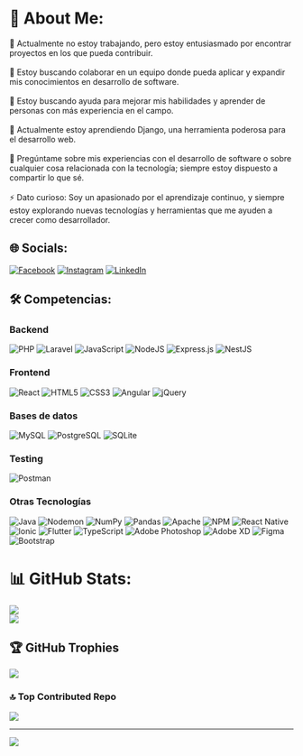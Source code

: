 # 💫 About Me:
🔭 Actualmente no estoy trabajando, pero estoy entusiasmado por encontrar proyectos en los que pueda contribuir.<br><br>👯 Estoy buscando colaborar en un equipo donde pueda aplicar y expandir mis conocimientos en desarrollo de software.<br><br>🤝 Estoy buscando ayuda para mejorar mis habilidades y aprender de personas con más experiencia en el campo.<br><br>🌱 Actualmente estoy aprendiendo Django, una herramienta poderosa para el desarrollo web.<br><br>💬 Pregúntame sobre mis experiencias con el desarrollo de software o sobre cualquier cosa relacionada con la tecnología; siempre estoy dispuesto a compartir lo que sé.<br><br>⚡ Dato curioso: Soy un apasionado por el aprendizaje continuo, y siempre estoy explorando nuevas tecnologías y herramientas que me ayuden a crecer como desarrollador.

## 🌐 Socials:
[![Facebook](https://img.shields.io/badge/Facebook-%231877F2.svg?logo=Facebook&logoColor=white)](https://facebook.com/https://www.facebook.com/edgar.rojasapaza) [![Instagram](https://img.shields.io/badge/Instagram-%23E4405F.svg?logo=Instagram&logoColor=white)](https://instagram.com/https://www.instagram.com/edgarrojasapaza_/) [![LinkedIn](https://img.shields.io/badge/LinkedIn-%230077B5.svg?logo=linkedin&logoColor=white)](https://linkedin.com/in/https://www.linkedin.com/in/edgar-rojas-029631265/) 

## 🛠️ Competencias:

### Backend
![PHP](https://img.shields.io/badge/php-%23777BB4.svg?style=flat-square&logo=php&logoColor=white)
![Laravel](https://img.shields.io/badge/laravel-%23FF2D20.svg?style=flat-square&logo=laravel&logoColor=white)
![JavaScript](https://img.shields.io/badge/javascript-%23323330.svg?style=flat-square&logo=javascript&logoColor=%23F7DF1E)
![NodeJS](https://img.shields.io/badge/node.js-6DA55F?style=flat-square&logo=node.js&logoColor=white)
![Express.js](https://img.shields.io/badge/express.js-%23404d59.svg?style=flat-square&logo=express&logoColor=%2361DAFB)
![NestJS](https://img.shields.io/badge/nestjs-%23E0234E.svg?style=flat-square&logo=nestjs&logoColor=white)

### Frontend
![React](https://img.shields.io/badge/react-%2320232a.svg?style=flat-square&logo=react&logoColor=%2361DAFB)
![HTML5](https://img.shields.io/badge/html5-%23E34F26.svg?style=flat-square&logo=html5&logoColor=white)
![CSS3](https://img.shields.io/badge/css3-%231572B6.svg?style=flat-square&logo=css3&logoColor=white)
![Angular](https://img.shields.io/badge/angular-%23DD0031.svg?style=flat-square&logo=angular&logoColor=white)
![jQuery](https://img.shields.io/badge/jquery-%230769AD.svg?style=flat-square&logo=jquery&logoColor=white)

### Bases de datos
![MySQL](https://img.shields.io/badge/mysql-4479A1.svg?style=flat-square&logo=mysql&logoColor=white)
![PostgreSQL](https://img.shields.io/badge/postgresql-%23316192.svg?style=flat-square&logo=postgresql&logoColor=white)
![SQLite](https://img.shields.io/badge/sqlite-%2307405e.svg?style=flat-square&logo=sqlite&logoColor=white)

### Testing
![Postman](https://img.shields.io/badge/postman-%23FF6C37.svg?style=flat-square&logo=postman&logoColor=white)

### Otras Tecnologías
![Java](https://img.shields.io/badge/java-%23ED8B00.svg?style=flat-square&logo=openjdk&logoColor=white)
![Nodemon](https://img.shields.io/badge/NODEMON-%23323330.svg?style=flat-square&logo=nodemon&logoColor=%BBDEAD)
![NumPy](https://img.shields.io/badge/numpy-%23013243.svg?style=flat-square&logo=numpy&logoColor=white)
![Pandas](https://img.shields.io/badge/pandas-%23150458.svg?style=flat-square&logo=pandas&logoColor=white)
![Apache](https://img.shields.io/badge/apache-%23D42029.svg?style=flat-square&logo=apache&logoColor=white)
![NPM](https://img.shields.io/badge/NPM-%23CB3837.svg?style=flat-square&logo=npm&logoColor=white)
![React Native](https://img.shields.io/badge/react_native-%2320232a.svg?style=flat-square&logo=react&logoColor=%2361DAFB)
![Ionic](https://img.shields.io/badge/ionic-%233780F1.svg?style=flat-square&logo=ionic&logoColor=white)
![Flutter](https://img.shields.io/badge/Flutter-%2302569B.svg?style=flat-square&logo=Flutter&logoColor=white)
![TypeScript](https://img.shields.io/badge/typescript-%23007ACC.svg?style=flat-square&logo=typescript&logoColor=white)
![Adobe Photoshop](https://img.shields.io/badge/adobe%20photoshop-%2331A8FF.svg?style=flat-square&logo=adobe%20photoshop&logoColor=white)
![Adobe XD](https://img.shields.io/badge/Adobe%20XD-470137?style=flat-square&logo=Adobe%20XD&logoColor=#FF61F6)
![Figma](https://img.shields.io/badge/figma-%23F24E1E.svg?style=flat-square&logo=figma&logoColor=white)
![Bootstrap](https://img.shields.io/badge/bootstrap-%238511FA.svg?style=flat-square&logo=bootstrap&logoColor=white)

# 📊 GitHub Stats:
![](https://github-readme-stats.vercel.app/api?username=edgar2420&theme=shadow_green&hide_border=false&include_all_commits=true&count_private=true)<br/>
![](https://github-readme-stats.vercel.app/api/top-langs/?username=edgar2420&theme=shadow_green&hide_border=false&include_all_commits=true&count_private=true&layout=compact)

## 🏆 GitHub Trophies
![](https://github-profile-trophy.vercel.app/?username=edgar2420&theme=jolly&no-frame=false&no-bg=true&margin-w=4)

### 🔝 Top Contributed Repo
![](https://github-contributor-stats.vercel.app/api?username=edgar2420&limit=5&theme=ambient_gradient&combine_all_yearly_contributions=true)

---

[![](https://visitcount.itsvg.in/api?id=edgar2420&icon=4&color=9)](https://visitcount.itsvg.in)

